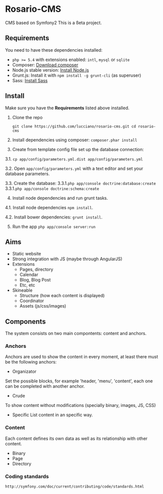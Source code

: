 Rosario-CMS
===========

CMS based on Symfony2
This is a ßeta project.

## Requirements ##

You need to have these dependencies installed: 

 - `php >= 5.4` with extensions enabled: `intl`, `mysql` or `sqlite`
 - Composer: [Download composer](http://getcomposer.org/download/)
 - Node.js stable version: [Install Node.js](https://github.com/joyent/node/wiki/Installing-Node.js-via-package-manager)
 - Grunt.js: Install it with `npm install -g grunt-cli` (as superuser)
 - Sass: [Install Sass](http://sass-lang.com/install)

## Install ##
Make sure you have the **Requirements** listed above installed.

 1. Clone the repo

    `git clone https://github.com/lucciano/rosario-cms.git
     cd rosario-cms`
    
 2. Install dependencies using composer:
   `composer.phar install `

 3. Create from template config file set up the database connection:
 
   3.1. `cp app/config/parameters.yml.dist app/config/parameters.yml`

   3.2. Open `app/config/parameters.yml` with a text editor and set your database parameters.

   3.3. Create the database: 
       3.3.1.`php app/console doctrine:database:create`
       3.3.1.`php app/console doctrine:schema:create`

 4. Install node dependencies and run grunt tasks.
 
   4.1.  Install node dependencies `npm install`.

   4.2.  Install bower dependencies: `grunt install`.

 5.  Run the app
        `php app/console server:run`
       
## Aims ##
* Static website
* Strong integration with JS (maybe through AngularJS)
* Extensions
  * Pages, directory
  * Calendar
  * Blog, Blog Post
  * Etc, etc
* Skineable
  * Structure (how each content is displayed)
  * Coordinator
  * Assets (js/css/images)

## Components ##
The system consists on two main compontents: content and anchors.

### Anchors ###
 Anchors are used to show the content in every moment, at least there must be the following anchors:
 
 * Organizator 

Set the possible blocks, for example 'header, 'menu', 'content', each one can be completed with another anchor.

 * Crude

To show content without modifications (specially binary, images, JS, CSS)

 * Specific
List content in an specific way.
        
### Content ###
 Each content defines its own data as well as its relationship with other content.
 * Binary
 * Page 
 * Directory 

### Coding standards ###

    http://symfony.com/doc/current/contributing/code/standards.html
